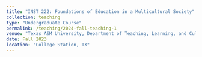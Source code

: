 ```yaml
---
title: "INST 222: Foundations of Education in a Multicultural Society"
collection: teaching
type: "Undergraduate Course"
permalink: /teaching/2024-fall-teaching-1
venue: "Texas A&M University, Department of Teaching, Learning, and Culture"
date: Fall 2023
location: "College Station, TX"
---
```

